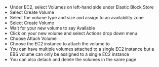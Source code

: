 - Under EC2, select Volumes on left-hand side under Elastic Block Store
- Select Create Volume
- Select the volume type and size and assign to an availability zone
- Select Create Volume
- Wait for your new volume to say Available
- Click on your new volume and select Actions drop down menu
- Choose Attach Volume
- Choose the EC2 instance to attach the volume to
- You can have multiple volumes attached to a single EC2 instance but a EBS volume can only be assigned to a single EC2 instance
- You can also detach and delete the volumes in the same page